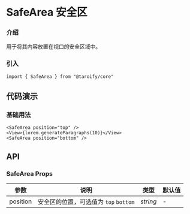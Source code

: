 # SafeArea 安全区

### 介绍

用于将其内容放置在视口的安全区域中。

### 引入

```tsx
import { SafeArea } from "@taroify/core"
```

## 代码演示

### 基础用法

```tsx
<SafeArea position="top" />
<View>{lorem.generateParagraphs(10)}</View>
<SafeArea position="bottom" />
```

## API

### SafeArea Props

| 参数 | 说明 | 类型 | 默认值 |
| --- | --- | --- | --- |
| position   | 安全区的位置，可选值为 `top` `bottom` | _string_ | - |
